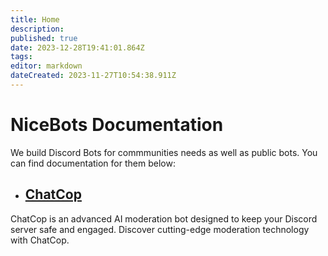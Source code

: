 ```yaml
---
title: Home
description: 
published: true
date: 2023-12-28T19:41:01.864Z
tags: 
editor: markdown
dateCreated: 2023-11-27T10:54:38.911Z
---
```


# NiceBots Documentation
We build Discord Bots for commmunities needs as well as public bots. You can find documentation for them below:
- ## [ChatCop](/chatcop)
ChatCop is an advanced AI moderation bot designed to keep your Discord server safe and engaged. Discover cutting-edge moderation technology with ChatCop.